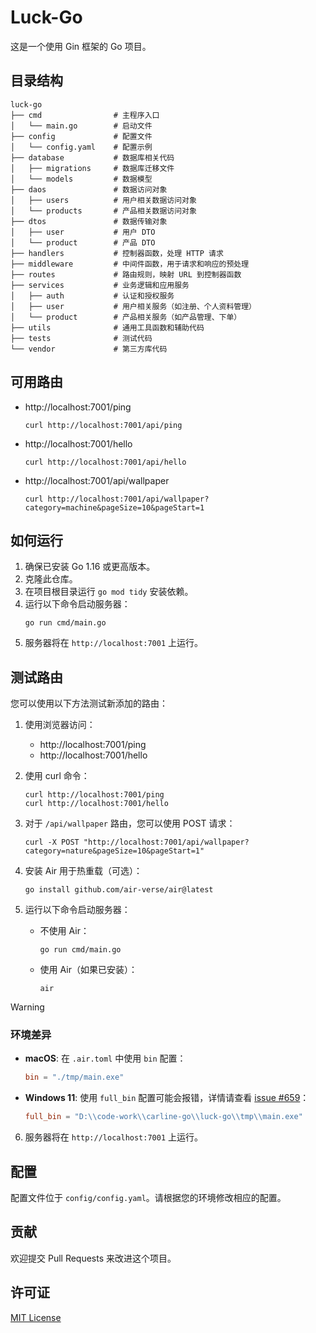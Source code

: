 # Luck-Go

这是一个使用 Gin 框架的 Go 项目。

## 目录结构

```
luck-go
├── cmd                # 主程序入口
│   └── main.go        # 启动文件
├── config             # 配置文件
│   └── config.yaml    # 配置示例
├── database           # 数据库相关代码
│   ├── migrations     # 数据库迁移文件
│   └── models         # 数据模型
├── daos               # 数据访问对象
│   ├── users          # 用户相关数据访问对象
│   └── products       # 产品相关数据访问对象
├── dtos               # 数据传输对象
│   ├── user           # 用户 DTO
│   └── product        # 产品 DTO
├── handlers           # 控制器函数，处理 HTTP 请求
├── middleware         # 中间件函数，用于请求和响应的预处理
├── routes             # 路由规则，映射 URL 到控制器函数
├── services           # 业务逻辑和应用服务
│   ├── auth           # 认证和授权服务
│   ├── user           # 用户相关服务（如注册、个人资料管理）
│   └── product        # 产品相关服务（如产品管理、下单）
├── utils              # 通用工具函数和辅助代码
├── tests              # 测试代码
└── vendor             # 第三方库代码
```

## 可用路由

- http://localhost:7001/ping
  ```
  curl http://localhost:7001/api/ping
  ``` 
- http://localhost:7001/hello
  ```
  curl http://localhost:7001/api/hello 
  ```
- http://localhost:7001/api/wallpaper 
  ```
  curl http://localhost:7001/api/wallpaper?category=machine&pageSize=10&pageStart=1
  ```

## 如何运行

1. 确保已安装 Go 1.16 或更高版本。
2. 克隆此仓库。
3. 在项目根目录运行 `go mod tidy` 安装依赖。
4. 运行以下命令启动服务器：
   ```
   go run cmd/main.go
   ```
5. 服务器将在 `http://localhost:7001` 上运行。

## 测试路由

您可以使用以下方法测试新添加的路由：

1. 使用浏览器访问：
   - http://localhost:7001/ping
   - http://localhost:7001/hello

2. 使用 curl 命令：
   ```
   curl http://localhost:7001/ping
   curl http://localhost:7001/hello
   ```

3. 对于 `/api/wallpaper` 路由，您可以使用 POST 请求：
   ```
   curl -X POST "http://localhost:7001/api/wallpaper?category=nature&pageSize=10&pageStart=1"
   ```
4. 安装 Air 用于热重载（可选）：
   ```
   go install github.com/air-verse/air@latest
   ```
5. 运行以下命令启动服务器：
   - 不使用 Air：
     ```
     go run cmd/main.go
     ```
   - 使用 Air（如果已安装）：
     ```
     air
     ```
> [!WARNING]
> ### 环境差异
> - **macOS**: 在 `.air.toml` 中使用 `bin` 配置：
>   ```toml
>   bin = "./tmp/main.exe"
>   ```
> - **Windows 11**: 使用 `full_bin` 配置可能会报错，详情请查看 [issue #659](https://github.com/air-verse/air/issues/659)：
>   ```toml
>   full_bin = "D:\\code-work\\carline-go\\luck-go\\tmp\\main.exe"
>   ```
6. 服务器将在 `http://localhost:7001` 上运行。
## 配置

配置文件位于 `config/config.yaml`。请根据您的环境修改相应的配置。

## 贡献

欢迎提交 Pull Requests 来改进这个项目。

## 许可证

[MIT License](https://opensource.org/licenses/MIT)
